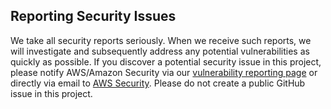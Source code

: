 ## Reporting Security Issues

We take all security reports seriously. When we receive such reports, we will investigate and subsequently address any potential vulnerabilities as quickly as possible. If you discover a potential security issue in this project, please notify AWS/Amazon Security via our [vulnerability reporting page](http://aws.amazon.com/security/vulnerability-reporting/) or directly via email to [AWS Security](mailto:aws-security@amazon.com). Please do not create a public GitHub issue in this project.
